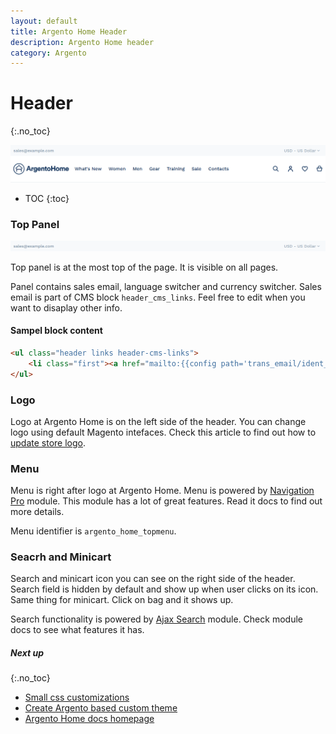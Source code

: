 ```yaml
---
layout: default
title: Argento Home Header
description: Argento Home header
category: Argento
---
```


# Header
{:.no_toc}

![Header](/images/m2/argento/home/header/header.png)

* TOC
{:toc}

### Top Panel

![Header Top Panel](/images/m2/argento/home/header/top-panel.png)

Top panel is at the most top of the page. It is visible on all pages.

Panel contains sales email, language switcher and currency switcher. Sales email is part of CMS block `header_cms_links`. Feel free to edit when you want to disaplay other info.

#### Sampel block content

```html
<ul class="header links header-cms-links">
    <li class="first"><a href="mailto:{{config path='trans_email/ident_sales/email'}}" title="Email Us">{{config path='trans_email/ident_sales/email'}}</a></li>
</ul>
```

### Logo

Logo at Argento Home is on the left side of the header. You can change logo using default Magento intefaces. Check this article to find out how to [update store logo](https://docs.magento.com/m2/ce/user_guide/design/logo-upload.html).

### Menu

Menu is right after logo at Argento Home. Menu is powered by [Navigation Pro](/m2/extensions/navigationpro/) module. This module has a lot of great features. Read it docs to find out more details.

Menu identifier is `argento_home_topmenu`.


### Seacrh and Minicart

Search and minicart icon you can see on the right side of the header. Search field is hidden by default and show up when user clicks on its icon. Same thing for minicart. Click on bag and it shows up.

Search functionality is powered by [Ajax Search](/m2/extensions/ajaxsearch/) module. Check module docs to see what features it has.

##### Next up
{:.no_toc}

- [Small css customizations](/m2/argento/customization/custom-css/)
- [Create Argento based custom theme](/m2/argento/customization/custom-theme/)
- [Argento Home docs homepage](/m2/argento/home/)
